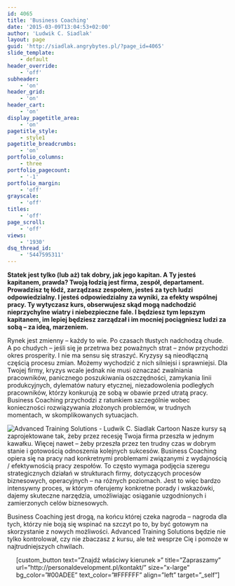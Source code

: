 ```yaml
---
id: 4065
title: 'Business Coaching'
date: '2015-03-09T13:04:53+02:00'
author: 'Ludwik C. Siadlak'
layout: page
guid: 'http://siadlak.angrybytes.pl/?page_id=4065'
slide_template:
    - default
header_override:
    - 'off'
subheader:
    - 'on'
header_grid:
    - 'on'
header_cart:
    - 'on'
display_pagetitle_area:
    - 'on'
pagetitle_style:
    - style1
pagetitle_breadcrumbs:
    - 'on'
portfolio_columns:
    - three
portfolio_pagecount:
    - '-1'
portfolio_margin:
    - 'off'
grayscale:
    - 'off'
titles:
    - 'off'
page_scroll:
    - 'off'
views:
    - '1930'
dsq_thread_id:
    - '5447595311'
---
```


**Statek jest tylko (lub aż) tak dobry, jak jego kapitan. A Ty jesteś kapitanem, prawda? Twoją łodzią jest firma, zespół, departament. Prowadzisz tę łódź, zarządzasz zespołem, jesteś za tych ludzi odpowiedzialny. I jesteś odpowiedzialny za wyniki, za efekty wspólnej pracy. Ty wytyczasz kurs, obserwujesz skąd mogą nadchodzić nieprzychylne wiatry i niebezpieczne fale. I będziesz tym lepszym kapitanem, im lepiej będziesz zarządzał i im mocniej pociągniesz ludzi za sobą – za ideą, marzeniem.**

Rynek jest zmienny – każdy to wie. Po czasach tłustych nadchodzą chude. A po chudych – jeśli się je przetrwa bez poważnych strat – znów przychodzi okres prosperity. I nie ma sensu się straszyć. Kryzysy są nieodłączną częścią procesu zmian. Możemy wychodzić z nich silniejsi i sprawniejsi. Dla Twojej firmy, kryzys wcale jednak nie musi oznaczać zwalniania pracowników, panicznego poszukiwania oszczędności, zamykania linii produkcyjnych, dylematów natury etycznej, niezadowolenia podległych pracowników, którzy konkurują ze sobą w obawie przed utratą pracy. Business Coaching przychodzi z ratunkiem szczególnie wobec konieczności rozwiązywania złożonych problemów, w trudnych momentach, w skomplikowanych sytuacjach.

![Advanced Training Solutions - Ludwik C. Siadlak Cartoon](http://personaldevelopment.pl/wp-content/uploads/ludwik/Male_Cartoon_Character_47.png) Nasze kursy są zaprojektowane tak, żeby przez recesję Twoja firma przeszła w jednym kawałku. Więcej nawet – żeby przeszła przez ten trudny czas w dobrym stanie i gotowością odnoszenia kolejnych sukcesów. Business Coaching opiera się na pracy nad konkretnymi problemami związanymi z wydajnością / efektywnością pracy zespołów. To często wymaga podjęcia szeregu strategicznych działań w strukturach firmy, dotyczących procesów biznesowych, operacyjnych – na różnych poziomach. Jest to więc bardzo intensywny proces, w którym oferujemy konkretne porady i wskazówki, dajemy skuteczne narzędzia, umożliwiając osiąganie uzgodnionych i zamierzonych celów biznesowych.

Business Coaching jest drogą, na końcu której czeka nagroda – nagroda dla tych, którzy nie boją się wspinać na szczyt po to, by być gotowym na skorzystanie z nowych możliwości. Advanced Training Solutions będzie nie tylko kontrolował, czy nie zbaczasz z kursu, ale też wesprze Cię i pomoże w najtrudniejszych chwilach.

<div style="padding-left: 20px; padding-bottom: 30px;">[custom_button text=”Znajdź właściwy kierunek »” title=”Zapraszamy” url=”http://personaldevelopment.pl/kontakt/” size=”x-large” bg_color=”#00ADEE” text_color=”#FFFFFF” align=”left” target=”_self”]</div>